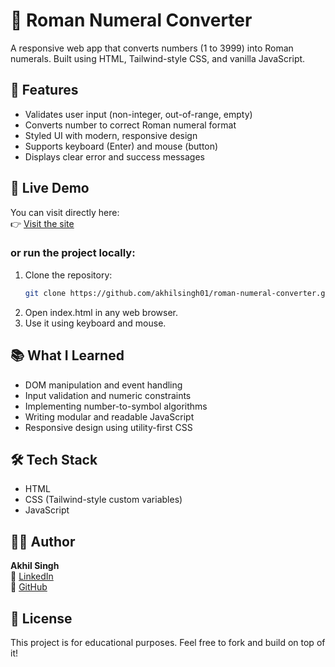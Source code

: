 # 🔢 Roman Numeral Converter

A responsive web app that converts numbers (1 to 3999) into Roman numerals. Built using HTML, Tailwind-style CSS, and vanilla JavaScript.

## 🚀 Features
- Validates user input (non-integer, out-of-range, empty)
- Converts number to correct Roman numeral format
- Styled UI with modern, responsive design
- Supports keyboard (Enter) and mouse (button)
- Displays clear error and success messages

## 🚀 Live Demo

You can visit directly here:  
👉 [Visit the site](https://akhilsingh01.github.io/roman-numeral-converter/)

### or run the project locally:

1. Clone the repository:
   ```bash
   git clone https://github.com/akhilsingh01/roman-numeral-converter.git
2. Open index.html in any web browser.
3. Use it using keyboard and mouse.

## 📚 What I Learned
- DOM manipulation and event handling
- Input validation and numeric constraints
- Implementing number-to-symbol algorithms
- Writing modular and readable JavaScript
- Responsive design using utility-first CSS

## 🛠 Tech Stack
- HTML
- CSS (Tailwind-style custom variables)
- JavaScript

## 🧑‍💻 Author

**Akhil Singh**   
🔗 [LinkedIn](https://www.linkedin.com/in/akhilsingh01)  
🔗 [GitHub](https://github.com/akhilsingh01)

## 📄 License

This project is for educational purposes. Feel free to fork and build on top of it!
